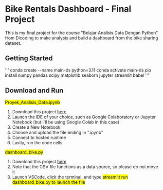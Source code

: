 # Bike Rentals Dashboard - Final Project 
This is my final project for the course "Belajar Analisis Data Dengan Python" from Dicoding to make analysis and build a dashboard from the bike sharing dataset.

## Getting Started
'''
conda create --name main-ds python=3.11
conda activate main-ds
pip install numpy pandas scipy matplotlib seaborn jupyter streamlit babel
'''

## Download and Run
<mark>Proyek_Analisis_Data.ipynb<mark>
1. Download this project [here](https://www.)
2. Launch the IDE of your choice, such as Google Colaboratory or Jupyter Notebook (but I'll be using Google Colab in this case)
3. Create a New Notebook
4. Choose and upload the file ending in ".ipynb"
5. Connect to hosted runtime
6. Lastly, run the code cells
   
<mark>dashboard_bike.py<mark>
1. Download this project [here](https://www.)
2. Note that the CSV file functions as a data source, so please do not move it
3. Launch VSCode, click the terminal, and type <mark>streamlit run dashboard_bike.py<mark> to launch the file
